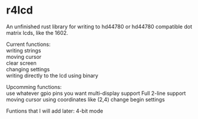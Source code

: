 # r4lcd
An unfinished rust library for writing to hd44780 or hd44780 compatible dot matrix lcds, like the 1602.

Current functions:  
  writing strings  
  moving cursor  
  clear screen  
  changing settings  
  writing directly to the lcd using binary  
    
Upcomming functions:  
  use whatever gpio pins you want
  multi-display support
  Full 2-line support
  moving cursor using coordinates like (2,4)
  change begin settings
  
Funtions that I will add later:
  4-bit mode
